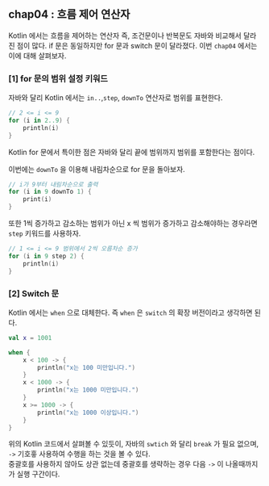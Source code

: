 ## chap04 : 흐름 제어 연산자

Kotlin 에서는 흐름을 제어하는 연산자 즉, 조건문이나 반복문도 자바와 비교해서 달라진 점이 많다. if 문은 동일하지만 for 문과 switch 문이 달라졌다.
이번 `chap04` 에서는 이에 대해 살펴보자.

### [1] for 문의 범위 설정 키워드

자바와 달리 Kotlin 에서는 `in..`,`step`, `downTo` 연산자로 범위를 표현한다.

```kotlin
// 2 <= i <= 9
for (i in 2..9) {
    println(i)
}
```

Kotlin for 문에서 특이한 점은 자바와 달리 끝에 범위까지 범위를 포함한다는 점이다.

이번에는 `downTo` 을 이용해 내림차순으로 for 문을 돌아보자.

```kotlin
// i가 9부터 내림차순으로 출력
for (i in 9 downTo 1) {
    print(i)
}
```

또한 1씩 증가하고 감소하는 범위가 아닌 x 씩 범위가 증가하고 감소해야하는 경우라면 `step` 키워드를 사용하자.

```kotlin
// 1 <= i <= 9 범위에서 2씩 오름차순 증가
for (i in 9 step 2) {
    println(i)
}
```

### [2] Switch 문

Kotlin 에서는 `when` 으로 대체한다.
즉 `when` 은 `switch` 의 확장 버전이라고 생각하면 된다.

```kotlin
val x = 1001

when {
    x < 100 -> {
        println("x는 100 미만입니다.")
    }
    x < 1000 -> {
        println("x는 1000 미만입니다.")
    }
    x >= 1000 -> {
        println("x는 1000 이상입니다.")
    }
}
```

위의 Kotlin 코드에서 살펴볼 수 있듯이,
자바의 `swtich` 와 달리 `break` 가 필요 없으며, `->` 기호흫 사용하여 수행을 하는 것을 볼 수 있다.
<br>
중괄호를 사용하지 않아도 상관 없는데 중괄호를 생략하는 경우 다음 `->` 이 나올때까지가 실행 구간이다.
